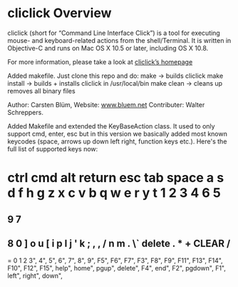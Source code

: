 cliclick Overview
=========================

cliclick (short for “Command Line Interface Click”) is a tool for executing mouse- and keyboard-related actions from the shell/Terminal. It is written in Objective-C and runs on Mac OS X 10.5 or later, including OS X 10.8.

For more information, please take a look at [cliclick’s homepage](http://www.bluem.net/jump/cliclick/)

Added makefile. Just clone this repo and do:
make -> builds cliclick
make install -> builds + installs cliclick in /usr/local/bin
make clean -> cleans up removes all binary files

Author: Carsten Blüm, Website: www.bluem.net 
Contributer: Walter Schreppers.

Added Makefile and extended the KeyBaseAction class. It used to only support cmd, enter, esc but in this version we basically added most
known keycodes (space, arrows up down left right, function keys etc.). Here's the full list of supported keys now:
 
ctrl
cmd
alt
return
esc
tab
space
a
s
d
f
h
g
z
x
c
v
b 
q 
w 
e 
r 
y 
t 
1 
2 
3 
4 
6 
5 
= 
9 
7 
- 
8 
0 
] 
o 
u 
[ 
i 
p 
l 
j 
' 
k 
; 
\, 
, 
/ 
n 
m 
. 
\\`
delete
.
*
+
CLEAR
/
-
=
0
1
2
3", 
4", 
5", 
6", 
7", 
8", 
9", 
F5", 
F6", 
F7", 
F3", 
F8", 
F9", 
F11", 
F13", 
F14", 
F10", 
F12", 
F15", 
help", 
home", 
pgup", 
delete", 
F4", 
end", 
F2", 
pgdown", 
F1", 
left", 
right", 
down", 


